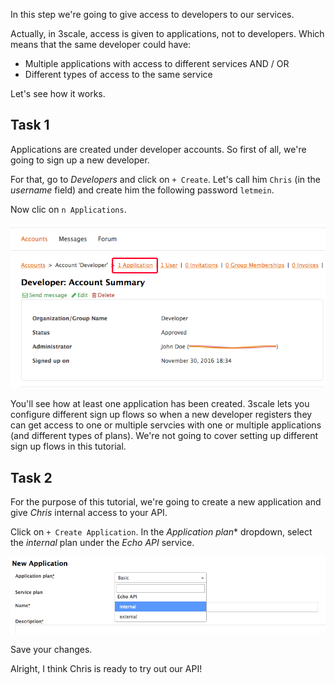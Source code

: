 In this step we're going to give access to developers to our services.

Actually, in 3scale, access is given to applications, not to developers. Which means that the same developer could have:

- Multiple applications with access to different services AND / OR
- Different types of access to the same service

Let's see how it works.

## Task 1

Applications are created under developer accounts. So first of all, we're going to sign up a new developer.

For that, go to *Developers* and click on `+ Create`. Let's call him `Chris` (in the *username* field) and create him the following password `letmein`.

Now clic on `n Applications`.

![Application plans](../images/applications.png)

You'll see how at least one application has been created. 3scale lets you configure different sign up flows so when a new developer registers they can get access to one or multiple servcies with one or multiple applications (and different types of plans). We're not going to cover setting up different sign up flows in this tutorial.

## Task 2

For the purpose of this tutorial, we're going to create a new application and give *Chris* internal access to your API.

Click on `+ Create Application`. In the *Application plan** dropdown, select the *internal* plan under the *Echo API* service.

![New application](../images/new-app.png)

Save your changes.

Alright, I think Chris is ready to try out our API!







